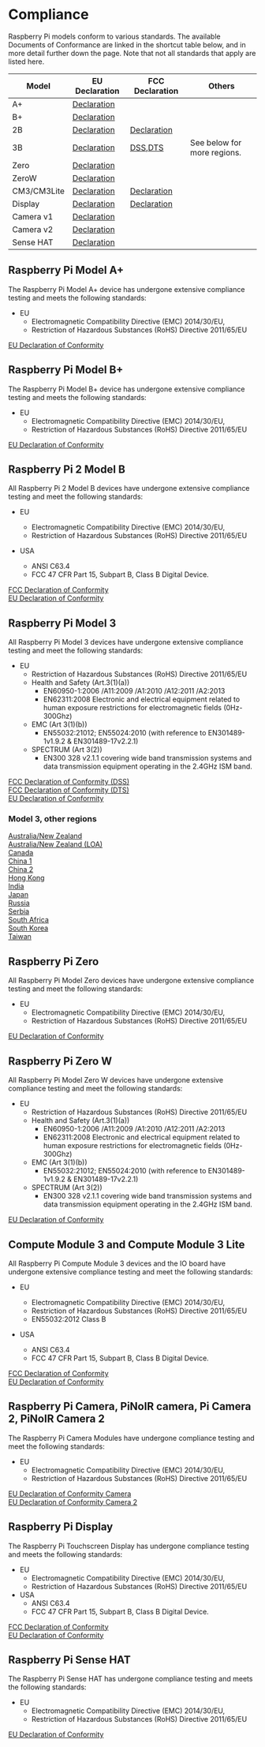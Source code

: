 # Compliance

Raspberry Pi models conform to various standards. The available Documents of Conformance are linked in the shortcut table below, and in more detail further down the page. Note that not all standards that apply are listed here. 

| Model | EU Declaration | FCC Declaration | Others |
| ----- |--------------- | --------------- |--------|
| A+    | [Declaration](https://www.raspberrypi.org/files/compliance/RaspberryPiAPlusDOC_CE.pdf) |||
| B+    | [Declaration](https://www.raspberrypi.org/files/compliance/RaspberryPiBplus_DOC_CE.pdf)|||
| 2B    | [Declaration](https://www.raspberrypi.org/files/compliance/Raspberry_Pi_2B_V1-2_DOC_CE.pdf) | [Declaration](https://www.raspberrypi.org/files/compliance/Raspberry_Pi_2B_V1-2_DOC_FCC.pdf)||
| 3B    | [Declaration](https://www.raspberrypi.org/files/compliance/RaspberryPi3B-DOC-CE_RED.pdf)| [DSS](https://www.raspberrypi.org/files/compliance/Pi3_FCC_DSS.pdf),[DTS](https://www.raspberrypi.org/files/compliance/Pi3_FCC_DTS.pdf)| See below for more regions.|
| Zero     |[Declaration](https://www.raspberrypi.org/files/compliance/RaspberryPiZeroDOC_CE.pdf)|||
| ZeroW    |[Declaration](https://www.raspberrypi.org/files/compliance/Raspberry_Zero_W_DOC_CE_RED.pdf)||| 
| CM3/CM3Lite | [Declaration](https://www.raspberrypi.org/files/compliance/RaspberryPiCM3_DOC_EU.pdf) |  [Declaration](https://www.raspberrypi.org/files/compliance/RaspberryPiCM3_DOC_FCC.pdf)||
| Display    | [Declaration](https://www.raspberrypi.org/files/compliance/RaspberryPiDisplay_DOC_CE.pdf)| [Declaration](https://www.raspberrypi.org/files/compliance/RaspberryPiDisplay_DOC_FCC.pdf) ||
| Camera v1 | [Declaration](https://www.raspberrypi.org/files/compliance/RaspberryPiCameraDOC_CE.pdf) |||
| Camera v2 | [Declaration](https://www.raspberrypi.org/files/compliance/RaspberryPiCamera2DOC_CE.pdf) |||
| Sense HAT | [Declaration](https://www.raspberrypi.org/files/compliance/RaspberryPiCamera2DOC_CE.pdf) |||


## Raspberry Pi Model A+

The Raspberry Pi Model A+ device has undergone extensive compliance testing and meets the following standards:

- EU
  - Electromagnetic Compatibility Directive (EMC) 2014/30/EU,
  - Restriction of Hazardous Substances (RoHS) Directive 2011/65/EU

 [EU Declaration of Conformity](https://www.raspberrypi.org/files/compliance/RaspberryPiAPlusDOC_CE.pdf)

## Raspberry Pi Model B+

The Raspberry Pi Model B+ device has undergone extensive compliance testing and meets the following standards:

- EU
  - Electromagnetic Compatibility Directive (EMC) 2014/30/EU,
  - Restriction of Hazardous Substances (RoHS) Directive 2011/65/EU

 [EU Declaration of Conformity](https://www.raspberrypi.org/files/compliance/RaspberryPiBplus_DOC_CE.pdf)

## Raspberry Pi 2 Model B

All Raspberry Pi 2 Model B devices have undergone extensive compliance testing and meet the following standards:

- EU
  - Electromagnetic Compatibility Directive (EMC) 2014/30/EU,
  - Restriction of Hazardous Substances (RoHS) Directive 2011/65/EU

- USA
  - ANSI C63.4 
  - FCC 47 CFR Part 15, Subpart B, Class B Digital Device.

 [FCC Declaration of Conformity](https://www.raspberrypi.org/files/compliance/Raspberry_Pi_2B_V1-2_DOC_FCC.pdf)   
 [EU Declaration of Conformity](https://www.raspberrypi.org/files/compliance/Raspberry_Pi_2B_V1-2_DOC_CE.pdf)

## Raspberry Pi Model 3

All Raspberry Pi Model 3 devices have undergone extensive compliance testing and meet the following standards:

- EU
  - Restriction of Hazardous Substances (RoHS) Directive 2011/65/EU
  - Health and Safety (Art.3(1)(a))
    - EN60950-1:2006 /A11:2009 /A1:2010 /A12:2011 /A2:2013
    - EN62311:2008 Electronic and electrical equipment related to human exposure restrictions for electromagnetic fields (0Hz-300Ghz)
  - EMC (Art 3(1)(b))
    - EN55032:21012; EN55024:2010 (with reference to EN301489-1v1.9.2  & EN301489-17v2.2.1)
  - SPECTRUM (Art 3(2))
    - EN300 328 v2.1.1 covering wide band transmission systems and data transmission equipment operating in the 2.4GHz ISM band.
 
[FCC Declaration of Conformity (DSS)](https://www.raspberrypi.org/files/compliance/Pi3_FCC_DSS.pdf)    
[FCC Declaration of Conformity (DTS)](https://www.raspberrypi.org/files/compliance/Pi3_FCC_DTS.pdf)    
[EU Declaration of Conformity](https://www.raspberrypi.org/files/compliance/RaspberryPi3B-DOC-CE_RED.pdf)

### Model 3, other regions

[Australia/New Zealand](https://www.raspberrypi.org/files/compliance/Pi3_AU&NZ.pdf)  
[Australia/New Zealand (LOA)](https://www.raspberrypi.org/files/compliance/Pi3_AU&NZ_LoA.pdf)  
[Canada](https://www.raspberrypi.org/files/compliance/Pi3_Canada.pdf)  
[China 1](https://www.raspberrypi.org/files/compliance/Pi3_China_1.jpg)  
[China 2](https://www.raspberrypi.org/files/compliance/Pi3_China_2.jpg)  
[Hong Kong](https://www.raspberrypi.org/files/compliance/Pi3_Hong-Kong.pdf)  
[India](https://www.raspberrypi.org/files/compliance/Pi3_India.pdf)  
[Japan](https://www.raspberrypi.org/files/compliance/Pi3_Japan.pdf)  
[Russia](https://www.raspberrypi.org/files/compliance/Pi3_Russia.pdf)  
[Serbia](https://www.raspberrypi.org/files/compliance/Pi3_Serbia.pdf)  
[South Africa](https://www.raspberrypi.org/files/compliance/Pi3_South-Africa.pdf)  
[South Korea](https://www.raspberrypi.org/files/compliance/Pi3_South-Korea.pdf)  
[Taiwan](https://www.raspberrypi.org/files/compliance/Pi3_Taiwan.pdf)  

## Raspberry Pi Zero

All Raspberry Pi Model Zero devices have undergone extensive compliance testing and meet the following standards:

- EU
  - Electromagnetic Compatibility Directive (EMC) 2014/30/EU,
  - Restriction of Hazardous Substances (RoHS) Directive 2011/65/EU

[EU Declaration of Conformity](https://www.raspberrypi.org/files/compliance/RaspberryPiZeroDOC_CE.pdf)

## Raspberry Pi Zero W

All Raspberry Pi Model Zero W devices have undergone extensive compliance testing and meet the following standards:

- EU
  - Restriction of Hazardous Substances (RoHS) Directive 2011/65/EU
  - Health and Safety (Art.3(1)(a))
    - EN60950-1:2006 /A11:2009 /A1:2010 /A12:2011 /A2:2013
    - EN62311:2008 Electronic and electrical equipment related to human exposure restrictions for electromagnetic fields (0Hz-300Ghz)
  - EMC (Art 3(1)(b))
    - EN55032:21012; EN55024:2010 (with reference to EN301489-1v1.9.2  & EN301489-17v2.2.1)
  - SPECTRUM (Art 3(2))
    - EN300 328 v2.1.1 covering wide band transmission systems and data transmission equipment operating in the 2.4GHz ISM band.
  
[EU Declaration of Conformity](https://www.raspberrypi.org/files/compliance/Raspberry_Zero_W_DOC_CE_RED.pdf)

## Compute Module 3 and Compute Module 3 Lite

All Raspberry Pi Compute Module 3 devices and the IO board have undergone extensive compliance testing and meet the following standards:

- EU
  - Electromagnetic Compatibility Directive (EMC) 2014/30/EU,
  - Restriction of Hazardous Substances (RoHS) Directive 2011/65/EU
  - EN55032:2012 Class B

- USA
  - ANSI C63.4 
  - FCC 47 CFR Part 15, Subpart B, Class B Digital Device.

 [FCC Declaration of Conformity](https://www.raspberrypi.org/files/compliance/RaspberryPiCM3_DOC_FCC.pdf)   
 [EU Declaration of Conformity](https://www.raspberrypi.org/files/compliance/RaspberryPiCM3_DOC_EU.pdf)

## Raspberry Pi Camera, PiNoIR camera, Pi Camera 2, PiNoIR Camera 2

The Raspberry Pi Camera Modules have undergone compliance testing and meet the following standards:

- EU
  - Electromagnetic Compatibility Directive (EMC) 2014/30/EU,
  - Restriction of Hazardous Substances (RoHS) Directive 2011/65/EU

 [EU Declaration of Conformity Camera](https://www.raspberrypi.org/files/compliance/RaspberryPiCameraDOC_CE.pdf)  
 [EU Declaration of Conformity Camera 2](https://www.raspberrypi.org/files/compliance/RaspberryPiCamera2DOC_CE.pdf)  

## Raspberry Pi Display

The Raspberry Pi Touchscreen Display has undergone compliance testing and meets the following standards:

- EU
  - Electromagnetic Compatibility Directive (EMC) 2014/30/EU,
  - Restriction of Hazardous Substances (RoHS) Directive 2011/65/EU
- USA
  - ANSI C63.4 
  - FCC 47 CFR Part 15, Subpart B, Class B Digital Device.
 
[FCC Declaration of Conformity](https://www.raspberrypi.org/files/compliance/RaspberryPiDisplay_DOC_FCC.pdf)   
[EU Declaration of Conformity](https://www.raspberrypi.org/files/compliance/RaspberryPiDisplay_DOC_CE.pdf)

## Raspberry Pi Sense HAT

The Raspberry Pi Sense HAT has undergone compliance testing and meets the following standards:

- EU
  - Electromagnetic Compatibility Directive (EMC) 2014/30/EU,
  - Restriction of Hazardous Substances (RoHS) Directive 2011/65/EU

[EU Declaration of Conformity](https://www.raspberrypi.org/files/compliance/SenseHAT_DOC.pdf)


  
